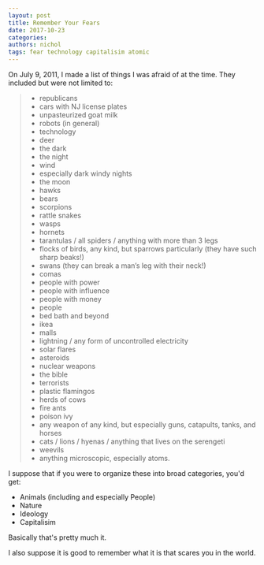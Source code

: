 ```yaml
---
layout: post
title: Remember Your Fears
date: 2017-10-23
categories: 
authors: nichol
tags: fear technology capitalisim atomic
---
```


On July 9, 2011, I made a list of things I was afraid of at the time.  They included but were not limited to:

>* republicans  
>* cars with NJ license plates  
>* unpasteurized goat milk  
>* robots (in general)  
>* technology  
>* deer  
>* the dark  
>* the night  
>* wind  
>* especially dark windy nights  
>* the moon  
>* hawks  
>* bears  
>* scorpions  
>* rattle snakes  
>* wasps  
>* hornets  
>* tarantulas / all spiders / anything with more than 3 legs  
>* flocks of birds, any kind, but sparrows particularly (they have such sharp beaks!)  
>* swans (they can break a man’s leg with their neck!)  
>* comas  
>* people with power  
>* people with influence  
>* people with money  
>* people  
>* bed bath and beyond  
>* ikea  
>* malls  
>* lightning / any form of uncontrolled electricity  
>* solar flares  
>* asteroids  
>* nuclear weapons  
>* the bible  
>* terrorists  
>* plastic flamingos  
>* herds of cows  
>* fire ants  
>* poison ivy  
>* any weapon of any kind, but especially guns, catapults, tanks, and horses  
>* cats / lions / hyenas / anything that lives on the serengeti  
>* weevils  
>* anything microscopic, especially atoms.  

I suppose that if you were to organize these into broad categories, you'd get:   

* Animals (including and especially People)
* Nature  
* Ideology
* Capitalisim  

Basically that's pretty much it.  

I also suppose it is good to remember what it is that scares you in the world.
